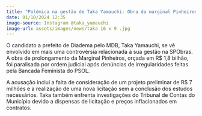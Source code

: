```yaml
---
title: "Polêmica na gestão de Taka Yamauchi: Obra da marginal Pinheiros paralisada"
date: 01/10/2024 12:35
image-source: Instagram @taka_yamauchi
image-url: assets/images/news/taka 16 x 9 .jpg
---
```


O candidato a prefeito de Diadema pelo MDB, Taka Yamauchi, se vê envolvido em mais uma controvérsia relacionada à sua gestão na SPObras. A obra de prolongamento da Marginal Pinheiros, orçada em R$ 1,8 bilhão, foi paralisada por ordem judicial após denúncias de irregularidades feitas pela Bancada Feminista do PSOL.

A acusação inclui a falta de consideração de um projeto preliminar de R$ 7 milhões e a realização de uma nova licitação sem a conclusão dos estudos necessários. Taka também enfrenta investigações do Tribunal de Contas do Município devido a dispensas de licitação e preços inflacionados em contratos.